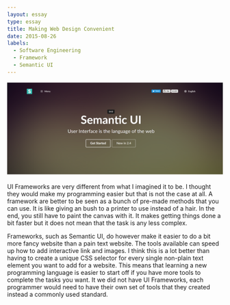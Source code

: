 ```yaml
---
layout: essay
type: essay
title: Making Web Design Convenient
date: 2015-08-26
labels:
  - Software Engineering
  - Framework
  - Semantic UI
---
```


<img class="ui medium center floated rounded image" src="/images/semantic_ui_main.PNG">

UI Frameworks are very different from what I imagined it to be. I thought they would make my programming easier but that is not the case at all. A framework are better to be seen as a bunch of pre-made methods that you can use. It is like giving an bush to a printer to use instead of a hair. In the end, you still have to paint the canvas with it. It makes getting things done a bit faster but it does not mean that the task is any less complex. 

Frameworks, such as Semantic UI, do however make it easier to do a bit more fancy website than a pain text website. The tools available can speed up how to add interactive link and images. I think this is a lot better than having to create a unique CSS selector for every single non-plain text element you want to add for a website. This means that learning a new programming language is easier to start off if you have more tools to complete the tasks you want. It we did not have UI Frameworks, each programmer would need to have their own set of tools that they created instead a commonly used standard.
